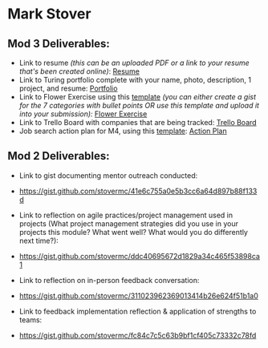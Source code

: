 # Mark Stover

## Mod 3 Deliverables:

* Link to resume *(this can be an uploaded PDF or a link to your resume that's been created online)*:
[Resume](https://resume.creddle.io/resume/bq9hc7cmlx8)
* Link to Turing portfolio complete with your name, photo, description, 1 project, and resume:
[Portfolio](https://www.turing.io/alumni/mark-stover)
* Link to Flower Exercise using this [template](https://github.com/turingschool/career-development-curriculum/blob/master/files/Career%20Unit%20-%20The%20Flower%20Diagram.pdf) *(you can either create a gist for the 7 categories with bullet points OR use this template and upload it into your submission):*
[Flower Exercise](https://gist.github.com/stovermc/24af4ec29d0e816f50a167b6f5ab7e49)
* Link to Trello Board with companies that are being tracked: 
[Trello Board](https://trello.com/b/fQkJpaFD/mark-stover-job-search)
* Job search action plan for M4, using this [template](https://github.com/turingschool/career-development-curriculum/blob/master/module_three/mod_4_action_plan_template.md):
[Action Plan](https://gist.github.com/stovermc/1bee7643172f2f57a78afeae44dc5446)

## Mod 2 Deliverables:
* Link to gist documenting mentor outreach conducted:

* https://gist.github.com/stovermc/41e6c755a0e5b3cc6a64d897b88f133d



* Link to reflection on agile practices/project management used in projects (What project management strategies did you use in your projects this module? What went well? What would you do differently next time?):

* https://gist.github.com/stovermc/ddc40695672d1829a34c465f53898ca1

* Link to reflection on in-person feedback conversation:

* https://gist.github.com/stovermc/311023962369013414b26e624f51b1a0

* Link to feedback implementation reflection & application of strengths to teams:

* https://gist.github.com/stovermc/fc84c7c5c63b9bf1cf405c73332c78fd
